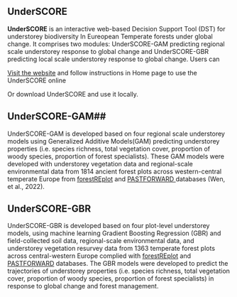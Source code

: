 ## **UnderSCORE**

**UnderSCORE** is an interactive web-based Decision Support Tool (DST) for understorey biodiversity In Eureopean Temperate forests under global change. It comprises two modules: UnderSCORE-GAM predicting regional scale understorey response to global change and UnderSCORE-GBR predicting local scale understorey response to global change. Users can 

[Visit the website](https://bingbinwen.shinyapps.io/UnderSCORE_GAM_GBR/) and follow instructions in Home page to use the UnderSCORE online 

Or download UnderSCORE and use it locally.  

## UnderSCORE-GAM##

UnderSCORE-GAM is developed based on four regional scale understorey models using Generalized Additive Models(GAM) predicting understorey properties (i.e. species richness, total vegetation cover, proportion of woody species, proportion of forest specialists). These GAM models were developed with understorey vegetation data and regional-scale environmental data from 1814 ancient forest plots across western-central temperate Europe from [forestREplot]([https://forestreplot.ugent.be/](https://forestreplot.ugent.be/)) and [PASTFORWARD ](https://pastforward.ugent.be/)databases (Wen, et al., 2022). 

## UnderSCORE-GBR

UnderSCORE-GBR is developed based on four plot-level understorey models, using machine learning Gradient Boosting Regression (GBR) and field-collected soil data, regional-scale environmental data, and understorey vegetation resurvey data from 1363 temperate forest plots across central-western Europe complied with  [forestREplot]([https://forestreplot.ugent.be/](https://forestreplot.ugent.be/)) and [PASTFORWARD](https://pastforward.ugent.be/)
databases. The GBR models were developed to predict the trajectories of understorey properties (i.e. species richness, total vegetation cover, proportion of woody species, proportion of forest specialists) in response to global change and forest management.
